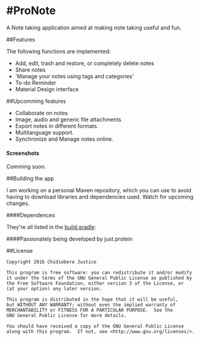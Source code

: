 #ProNote  
==========

A Note taking application aimed at making note taking useful and fun.  

##Features

The following functions are implemented:

* Add, edit, trash and restore, or completely delete notes
* Share notes
* 'Manage your notes using tags and categories'
* To-do Reminder
* Material Design interface


##Upcomming features  

* Collaborate on notes
* Image, audio and generic file attachments
* Export notes in different formats.
* Multilanguage support.
* Synchronize and Manage notes online.

#### Screenshots 

Comming soon.


##Building the app

I am working on a personal Maven repository, which you can use to avoid having to download libraries and dependencies used. Watch for upcoming changes.

####Dependences

They're all listed in the [build.gradle](https://github.com/andela-cnwokocha/ProNotes/blob/master/app/build.gradle):


####Passionately being developed by just.protein

##License

    Copyright 2016 Chidiebere Justice

    This program is free software: you can redistribute it and/or modify
    it under the terms of the GNU General Public License as published by
    the Free Software Foundation, either version 3 of the License, or
    (at your option) any later version.

    This program is distributed in the hope that it will be useful,
    but WITHOUT ANY WARRANTY; without even the implied warranty of
    MERCHANTABILITY or FITNESS FOR A PARTICULAR PURPOSE.  See the
    GNU General Public License for more details.

    You should have received a copy of the GNU General Public License
    along with this program.  If not, see <http://www.gnu.org/licenses/>.


